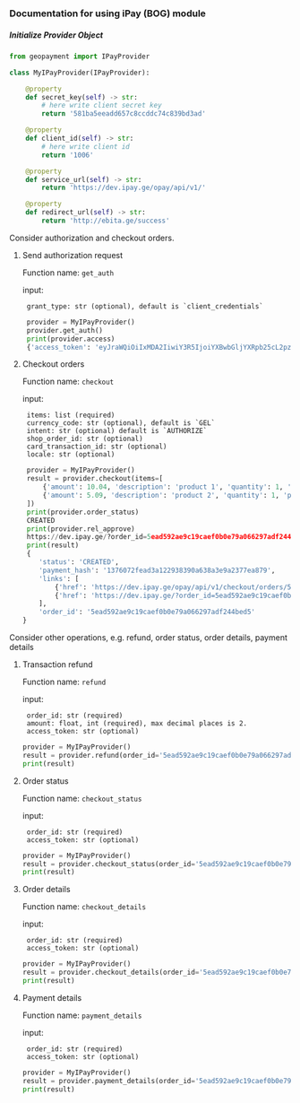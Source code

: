 ### Documentation for using iPay (BOG) module


##### Initialize Provider Object
```python
from geopayment import IPayProvider

class MyIPayProvider(IPayProvider):

    @property
    def secret_key(self) -> str:
        # here write client secret key
        return '581ba5eeadd657c8ccddc74c839bd3ad'

    @property
    def client_id(self) -> str:
        # here write client id
        return '1006'

    @property
    def service_url(self) -> str:
        return 'https://dev.ipay.ge/opay/api/v1/'

    @property
    def redirect_url(self) -> str:
        return 'http://ebita.ge/success'

```

Consider authorization and checkout orders.

1. Send authorization request 

    Function name: `get_auth`
    
    input: 
    
        grant_type: str (optional), default is `client_credentials`
    
   ```python
    provider = MyIPayProvider()
    provider.get_auth()
    print(provider.access)
    {'access_token': 'eyJraWQiOiIxMDA2IiwiY3R5IjoiYXBwbGljYXRpb25cL2pzb24iLCJ0eXAiOiJKV1QiLCJhbGciOiJIUzI1NiJ9.eyJzdWIiOiJQdWJsaWMgcGF5bWVudCBBUEkgVjEiLCJhdWQiOiJpUGF5IERlbW8iLCJpc3MiOiJodHRwczpcL1wvaXBheS5nZSIsImV4cCI6MTU5NjU3Mzg5M30.Iu6CFsbhfQt3hx3n7YEMyrPqQdGol8Is9oT4m1YjY4k', 'token_type': 'Bearer', 'app_id': '1A2019', 'expires_in': 1596573893918}
    ```

2. Checkout orders

    Function name: `checkout`
    
    input:
    
        items: list (required)
        currency_code: str (optional), default is `GEL`
        intent: str (optional) default is `AUTHORIZE`
        shop_order_id: str (optional)
        card_transaction_id: str (optional)
        locale: str (optional)
    
   ```python
    provider = MyIPayProvider()
    result = provider.checkout(items=[
        {'amount': 10.04, 'description': 'product 1', 'quantity': 1, 'product_id': 1},
        {'amount': 5.09, 'description': 'product 2', 'quantity': 1, 'product_id': 2},
    ])
    print(provider.order_status)
    CREATED
    print(provider.rel_approve)
    https://dev.ipay.ge/?order_id=5ead592ae9c19caef0b0e79a066297adf244bed5&locale=ka
    print(result)
    {
       'status': 'CREATED',
       'payment_hash': '1376072fead3a122938390a638a3e9a2377ea879',
       'links': [
           {'href': 'https://dev.ipay.ge/opay/api/v1/checkout/orders/5ead592ae9c19caef0b0e79a066297adf244bed5', 'rel': 'self', 'method': 'GET'},
           {'href': 'https://dev.ipay.ge/?order_id=5ead592ae9c19caef0b0e79a066297adf244bed5&locale=ka', 'rel': 'approve', 'method': 'REDIRECT'}
       ],
       'order_id': '5ead592ae9c19caef0b0e79a066297adf244bed5'
   }
   ```

Consider other operations, e.g. refund, order status, order details, payment details 

1. Transaction refund

    Function name: `refund`
    
    input:
    
        order_id: str (required)
        amount: float, int (required), max decimal places is 2.
        access_token: str (optional)
    
    ```python
    provider = MyIPayProvider()
    result = provider.refund(order_id='5ead592ae9c19caef0b0e79a066297adf244bed5', amount='5.04')
    print(result)
    ```
   
2. Order status
    
    Function name: `checkout_status`
    
    input:
    
        order_id: str (required)
        access_token: str (optional)
        
    ```python
    provider = MyIPayProvider()
    result = provider.checkout_status(order_id='5ead592ae9c19caef0b0e79a066297adf244bed5')
    print(result)
    ```

3. Order details

    Function name: `checkout_details`
    
    input:
    
        order_id: str (required)
        access_token: str (optional)
        
    ```python
    provider = MyIPayProvider()
    result = provider.checkout_details(order_id='5ead592ae9c19caef0b0e79a066297adf244bed5')
    print(result)
    ```

4. Payment details

    Function name: `payment_details`
    
    input:
    
        order_id: str (required)
        access_token: str (optional)
        
    ```python
    provider = MyIPayProvider()
    result = provider.payment_details(order_id='5ead592ae9c19caef0b0e79a066297adf244bed5')
    print(result)
    ```
